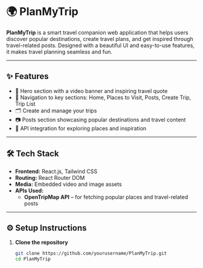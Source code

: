 # 🌍 PlanMyTrip

**PlanMyTrip** is a smart travel companion web application that helps users discover popular destinations, create travel plans, and get inspired through travel-related posts. Designed with a beautiful UI and easy-to-use features, it makes travel planning seamless and fun.

---

## ✨ Features

- 🎥 Hero section with a video banner and inspiring travel quote
- 🧭 Navigation to key sections: Home, Places to Visit, Posts, Create Trip, Trip List
- 🗂 Create and manage your trips
- 📷 Posts section showcasing popular destinations and travel content
- 📍 API integration for exploring places and inspiration

---

## 🛠 Tech Stack

- **Frontend:** React.js, Tailwind CSS
- **Routing:** React Router DOM
- **Media:** Embedded video and image assets
- **APIs Used:**
  - **OpenTripMap API** – for fetching popular places and travel-related posts

---

## ⚙️ Setup Instructions

1. **Clone the repository**
   ```bash
   git clone https://github.com/yourusername/PlanMyTrip.git
   cd PlanMyTrip
